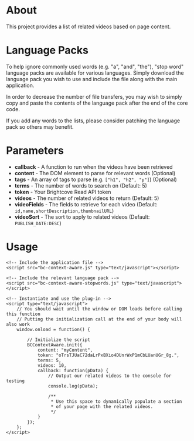 About
=====

This project provides a list of related videos based on page content.

Language Packs
==============

To help ignore commonly used words (e.g. "a", "and", "the"), "stop word"
language packs are available for various languages. Simply download the
language pack you wish to use and include the file along with the main
application.

In order to decrease the number of file transfers, you may wish to simply
copy and paste the contents of the language pack after the end of the
core code.

If you add any words to the lists, please consider patching the language
pack so others may benefit.

Parameters
==========

 * __callback__ - A function to run when the videos have been retrieved
 * __content__ - The DOM element to parse for relevant words (Optional)
 * __tags__ - An array of tags to parse (e.g. `["h1", "h2", "p"]`) (Optional)
 * __terms__ - The number of words to search on (Default: 5)
 * __token__ - Your Brightcove Read API token
 * __videos__ - The number of related videos to return (Default: 5)
 * __videoFields__ - The fields to retrieve for each video (Default: `id,name,shortDescription,thumbnailURL`)
 * __videoSort__ - The sort to apply to related videos (Default: `PUBLISH_DATE:DESC`)

Usage
=====

	<!-- Include the application file -->
	<script src="bc-context-aware.js" type="text/javascript"></script>
	
	<!-- Include the relevant language pack -->
	<script src="bc-context-aware-stopwords.js" type="text/javascript"></script>
	
	<!-- Instantiate and use the plug-in -->
	<script type="text/javascript">
		// You should wait until the window or DOM loads before calling this function
		// Putting the initialization call at the end of your body will also work
		window.onload = function() {
		
			// Initialize the script
			BCContextAware.init({
				content: "myContent",
				token: "oTrsTJUaC72daLrPxBXio4DUnrWxP1mCbLUanUGr_8g.",
				terms: 5,
				videos: 10,
				callback: function(pData) {
					// Output our related videos to the console for testing
					console.log(pData);
					
					/**
					 * Use this space to dynamically populate a section
					 * of your page with the related videos.
					 */
				}
			});
		};
	</script>